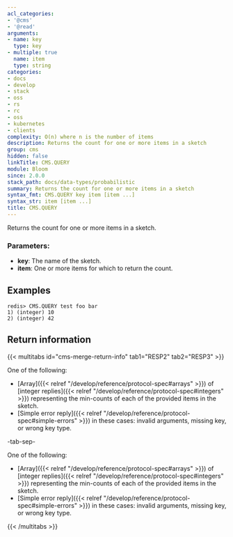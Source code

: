 ```yaml
---
acl_categories:
- '@cms'
- '@read'
arguments:
- name: key
  type: key
- multiple: true
  name: item
  type: string
categories:
- docs
- develop
- stack
- oss
- rs
- rc
- oss
- kubernetes
- clients
complexity: O(n) where n is the number of items
description: Returns the count for one or more items in a sketch
group: cms
hidden: false
linkTitle: CMS.QUERY
module: Bloom
since: 2.0.0
stack_path: docs/data-types/probabilistic
summary: Returns the count for one or more items in a sketch
syntax_fmt: CMS.QUERY key item [item ...]
syntax_str: item [item ...]
title: CMS.QUERY
---
```

Returns the count for one or more items in a sketch.

### Parameters:

* **key**: The name of the sketch.
* **item**: One or more items for which to return the count.

## Examples

```
redis> CMS.QUERY test foo bar
1) (integer) 10
2) (integer) 42
```

## Return information

{{< multitabs id="cms-merge-return-info" 
    tab1="RESP2" 
    tab2="RESP3" >}}

One of the following:

* [Array]({{< relref "/develop/reference/protocol-spec#arrays" >}}) of [integer replies]({{< relref "/develop/reference/protocol-spec#integers" >}})  representing the min-counts of each of the provided items in the sketch.
* [Simple error reply]({{< relref "/develop/reference/protocol-spec#simple-errors" >}}) in these cases: invalid arguments, missing key, or wrong key type.

-tab-sep-

One of the following:

* [Array]({{< relref "/develop/reference/protocol-spec#arrays" >}}) of [integer replies]({{< relref "/develop/reference/protocol-spec#integers" >}}) representing the min-counts of each of the provided items in the sketch.
* [Simple error reply]({{< relref "/develop/reference/protocol-spec#simple-errors" >}}) in these cases: invalid arguments, missing key, or wrong key type.

{{< /multitabs >}}